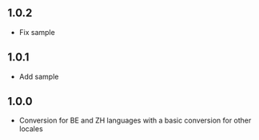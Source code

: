 ## 1.0.2

* Fix sample

## 1.0.1

* Add sample

## 1.0.0

* Conversion for BE and ZH languages with a basic conversion for other locales
